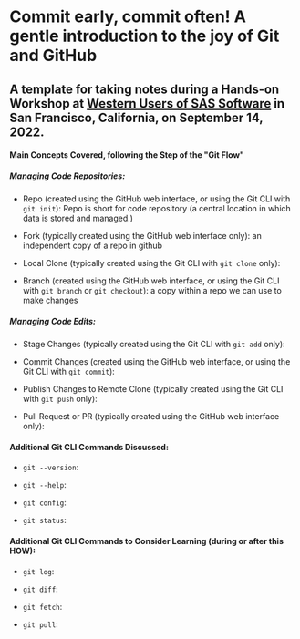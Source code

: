 # Commit early, commit often! A gentle introduction to the joy of Git and GitHub

## A template for taking notes during a Hands-on Workshop at [Western Users of SAS Software](https://www.wuss.org) in San Francisco, California, on September 14, 2022.

#### Main Concepts Covered, following the Step of the "Git Flow"


##### Managing Code Repositories:

- Repo (created using the GitHub web interface, or using the Git CLI with `git init`): Repo is short for code repository (a central location in which data is stored and managed.)

- Fork (typically created using the GitHub web interface only): an independent copy of a repo in github

- Local Clone (typically created using the Git CLI with `git clone` only): 

- Branch (created using the GitHub web interface, or using the Git CLI with `git branch` or `git checkout`): a copy within a repo we can use to make changes


##### Managing Code Edits:

- Stage Changes (typically created using the Git CLI with `git add` only):

- Commit Changes (created using the GitHub web interface, or using the Git CLI with `git commit`): 

- Publish Changes to Remote Clone (typically created using the Git CLI with `git push` only): 

- Pull Request or PR (typically created using the GitHub web interface only): 


#### Additional Git CLI Commands Discussed:

- `git --version`:

- `git --help`:

- `git config`:

- `git status`:


#### Additional Git CLI Commands to Consider Learning (during or after this HOW):

- `git log`:

- `git diff`:

- `git fetch`:

- `git pull`:
